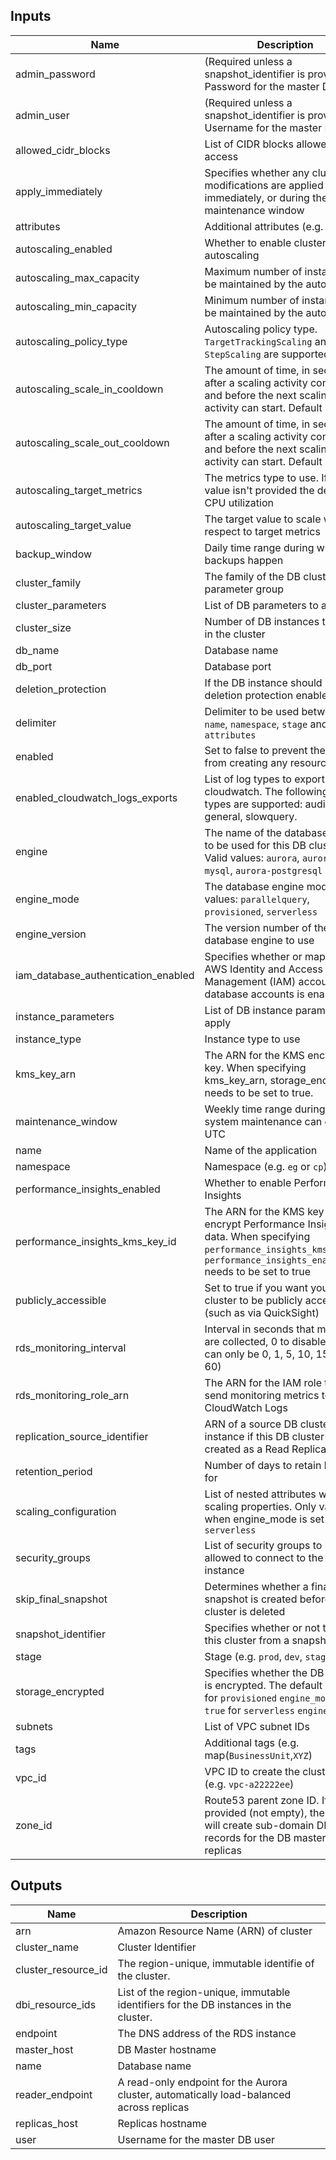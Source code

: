 ## Inputs

| Name | Description | Type | Default | Required |
|------|-------------|:----:|:-----:|:-----:|
| admin_password | (Required unless a snapshot_identifier is provided) Password for the master DB user | string | `` | no |
| admin_user | (Required unless a snapshot_identifier is provided) Username for the master DB user | string | `admin` | no |
| allowed_cidr_blocks | List of CIDR blocks allowed to access | list | `<list>` | no |
| apply_immediately | Specifies whether any cluster modifications are applied immediately, or during the next maintenance window | string | `true` | no |
| attributes | Additional attributes (e.g. `1`) | list | `<list>` | no |
| autoscaling_enabled | Whether to enable cluster autoscaling | string | `false` | no |
| autoscaling_max_capacity | Maximum number of instances to be maintained by the autoscaler | string | `5` | no |
| autoscaling_min_capacity | Minimum number of instances to be maintained by the autoscaler | string | `1` | no |
| autoscaling_policy_type | Autoscaling policy type. `TargetTrackingScaling` and `StepScaling` are supported | string | `TargetTrackingScaling` | no |
| autoscaling_scale_in_cooldown | The amount of time, in seconds, after a scaling activity completes and before the next scaling down activity can start. Default is 300s | string | `300` | no |
| autoscaling_scale_out_cooldown | The amount of time, in seconds, after a scaling activity completes and before the next scaling up activity can start. Default is 300s | string | `300` | no |
| autoscaling_target_metrics | The metrics type to use. If this value isn't provided the default is CPU utilization | string | `RDSReaderAverageCPUUtilization` | no |
| autoscaling_target_value | The target value to scale with respect to target metrics | string | `75` | no |
| backup_window | Daily time range during which the backups happen | string | `07:00-09:00` | no |
| cluster_family | The family of the DB cluster parameter group | string | `aurora5.6` | no |
| cluster_parameters | List of DB parameters to apply | list | `<list>` | no |
| cluster_size | Number of DB instances to create in the cluster | string | `2` | no |
| db_name | Database name | string | - | yes |
| db_port | Database port | string | `3306` | no |
| deletion_protection | If the DB instance should have deletion protection enabled. | string | `false` | no |
| delimiter | Delimiter to be used between `name`, `namespace`, `stage` and `attributes` | string | `-` | no |
| enabled | Set to false to prevent the module from creating any resources | string | `true` | no |
| enabled_cloudwatch_logs_exports | List of log types to export to cloudwatch. The following log types are supported: audit, error, general, slowquery. | list | `<list>` | no |
| engine | The name of the database engine to be used for this DB cluster. Valid values: `aurora`, `aurora-mysql`, `aurora-postgresql` | string | `aurora` | no |
| engine_mode | The database engine mode. Valid values: `parallelquery`, `provisioned`, `serverless` | string | `provisioned` | no |
| engine_version | The version number of the database engine to use | string | `` | no |
| iam_database_authentication_enabled | Specifies whether or mappings of AWS Identity and Access Management (IAM) accounts to database accounts is enabled. | string | `false` | no |
| instance_parameters | List of DB instance parameters to apply | list | `<list>` | no |
| instance_type | Instance type to use | string | `db.t2.small` | no |
| kms_key_arn | The ARN for the KMS encryption key. When specifying kms_key_arn, storage_encrypted needs to be set to true. | string | `` | no |
| maintenance_window | Weekly time range during which system maintenance can occur, in UTC | string | `wed:03:00-wed:04:00` | no |
| name | Name of the application | string | - | yes |
| namespace | Namespace (e.g. `eg` or `cp`) | string | - | yes |
| performance_insights_enabled | Whether to enable Performance Insights | string | `false` | no |
| performance_insights_kms_key_id | The ARN for the KMS key to encrypt Performance Insights data. When specifying `performance_insights_kms_key_id`, `performance_insights_enabled` needs to be set to true | string | `` | no |
| publicly_accessible | Set to true if you want your cluster to be publicly accessible (such as via QuickSight) | string | `false` | no |
| rds_monitoring_interval | Interval in seconds that metrics are collected, 0 to disable (values can only be 0, 1, 5, 10, 15, 30, 60) | string | `0` | no |
| rds_monitoring_role_arn | The ARN for the IAM role that can send monitoring metrics to CloudWatch Logs | string | `` | no |
| replication_source_identifier | ARN of a source DB cluster or DB instance if this DB cluster is to be created as a Read Replica | string | `` | no |
| retention_period | Number of days to retain backups for | string | `5` | no |
| scaling_configuration | List of nested attributes with scaling properties. Only valid when engine_mode is set to `serverless` | list | `<list>` | no |
| security_groups | List of security groups to be allowed to connect to the DB instance | list | `<list>` | no |
| skip_final_snapshot | Determines whether a final DB snapshot is created before the DB cluster is deleted | string | `true` | no |
| snapshot_identifier | Specifies whether or not to create this cluster from a snapshot | string | `` | no |
| stage | Stage (e.g. `prod`, `dev`, `staging`) | string | - | yes |
| storage_encrypted | Specifies whether the DB cluster is encrypted. The default is `false` for `provisioned` `engine_mode` and `true` for `serverless` `engine_mode` | string | `false` | no |
| subnets | List of VPC subnet IDs | list | - | yes |
| tags | Additional tags (e.g. map(`BusinessUnit`,`XYZ`) | map | `<map>` | no |
| vpc_id | VPC ID to create the cluster in (e.g. `vpc-a22222ee`) | string | - | yes |
| zone_id | Route53 parent zone ID. If provided (not empty), the module will create sub-domain DNS records for the DB master and replicas | string | `` | no |

## Outputs

| Name | Description |
|------|-------------|
| arn | Amazon Resource Name (ARN) of cluster |
| cluster_name | Cluster Identifier |
| cluster_resource_id | The region-unique, immutable identifie of the cluster. |
| dbi_resource_ids | List of the region-unique, immutable identifiers for the DB instances in the cluster. |
| endpoint | The DNS address of the RDS instance |
| master_host | DB Master hostname |
| name | Database name |
| reader_endpoint | A read-only endpoint for the Aurora cluster, automatically load-balanced across replicas |
| replicas_host | Replicas hostname |
| user | Username for the master DB user |


